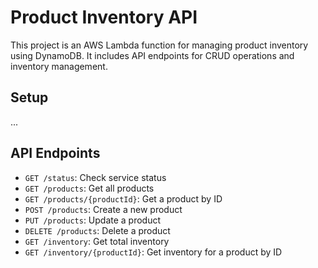 # Product Inventory API

This project is an AWS Lambda function for managing product inventory using DynamoDB. It includes API endpoints for CRUD operations and inventory management.

## Setup

...

## API Endpoints

- `GET /status`: Check service status
- `GET /products`: Get all products
- `GET /products/{productId}`: Get a product by ID
- `POST /products`: Create a new product
- `PUT /products`: Update a product
- `DELETE /products`: Delete a product
- `GET /inventory`: Get total inventory
- `GET /inventory/{productId}`: Get inventory for a product by ID
